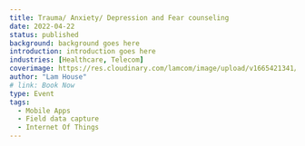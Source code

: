 ```yaml
---
title: Trauma/ Anxiety/ Depression and Fear counseling
date: 2022-04-22
status: published
background: background goes here
introduction: introduction goes here
industries: [Healthcare, Telecom]
coverimage: https://res.cloudinary.com/lamcom/image/upload/v1665421341/mindbeyond/icon/anxity_zfkzk7.png
author: "Lam House"
# link: Book Now
type: Event
tags:
  - Mobile Apps
  - Field data capture
  - Internet Of Things
---
```

<!--more-->

